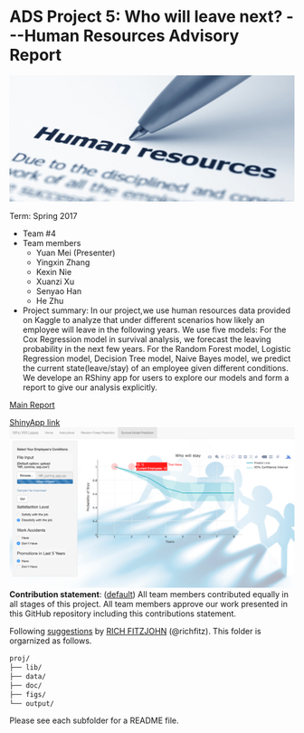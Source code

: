 # ADS Project 5: Who will leave next? ---Human Resources Advisory Report
![screenshot](figs/preface.jpg)

Term: Spring 2017

+ Team #4
+ Team members
	+ Yuan Mei (Presenter)
	+ Yingxin Zhang
	+ Kexin Nie
	+ Xuanzi Xu
	+ Senyao Han
	+ He Zhu
+ Project summary: In our project,we use human resources data provided on Kaggle to analyze that under different scenarios how likely an employee will leave in the following years. We use five models: For the Cox Regression model in survival analysis, we forecast the leaving probability in the next few years. For the Random Forest model, Logistic Regression model, Decision Tree model, Naive Bayes model, we predict the current state(leave/stay) of an employee given different conditions. We develope an RShiny app for users to explore our models and form a report to give our analysis explicitly.

[Main Report](https://github.com/TZstatsADS/Spr2017-proj5-grp4/blob/master/doc/main.pdf)

[ShinyApp link](https://ads-yz3032.shinyapps.io/who_will_leave/)
![screenshot](figs/preface2.jpg)	
**Contribution statement**: ([default](doc/a_note_on_contributions.md)) All team members contributed equally in all stages of this project. All team members approve our work presented in this GitHub repository including this contributions statement. 
	

Following [suggestions](http://nicercode.github.io/blog/2013-04-05-projects/) by [RICH FITZJOHN](http://nicercode.github.io/about/#Team) (@richfitz). This folder is orgarnized as follows.

```
proj/
├── lib/
├── data/
├── doc/
├── figs/
└── output/
```

Please see each subfolder for a README file.
